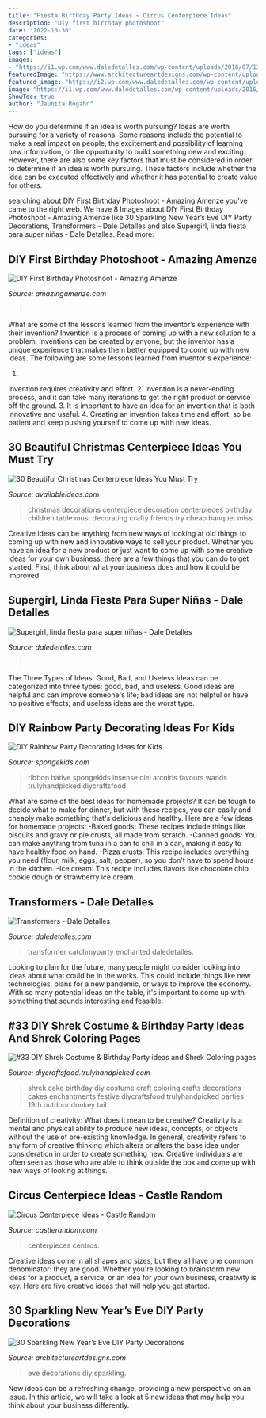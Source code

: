 ```yaml
---
title: "Fiesta Birthday Party Ideas ~ Circus Centerpiece Ideas"
description: "Diy first birthday photoshoot"
date: "2022-10-30"
categories:
- "ideas"
tags: ["ideas"]
images:
- "https://i1.wp.com/www.daledetalles.com/wp-content/uploads/2016/07/13.jpg"
featuredImage: "https://www.architectureartdesigns.com/wp-content/uploads/2013/12/1918-630x941.jpg"
featured_image: "https://i2.wp.com/www.daledetalles.com/wp-content/uploads/2016/02/transformers15.jpg"
image: "https://i1.wp.com/www.daledetalles.com/wp-content/uploads/2016/07/13.jpg"
ShowToc: true
author: "Jaunita Rogahn"
---
```



How do you determine if an idea is worth pursuing?
Ideas are worth pursuing for a variety of reasons. Some reasons include the potential to make a real impact on people, the excitement and possibility of learning new information, or the opportunity to build something new and exciting. However, there are also some key factors that must be considered in order to determine if an idea is worth pursuing. These factors include whether the idea can be executed effectively and whether it has potential to create value for others.

	

		
searching about DIY First Birthday Photoshoot - Amazing Amenze you've came to the right web. We have 8 Images about DIY First Birthday Photoshoot - Amazing Amenze like 30 Sparkling New Year’s Eve DIY Party Decorations, Transformers - Dale Detalles and also Supergirl, linda fiesta para super niñas - Dale Detalles. Read more:
		
    
## DIY First Birthday Photoshoot - Amazing Amenze

<img loading=lazy src="https://amazingamenze.com/wp-content/uploads/2020/04/first-birthday-photoshoot-300x400.jpg" onerror="this.onerror=null;this.src='https://tse4.mm.bing.net/th?id=OIP.dVmAyO6qQ_1eiQRG7qM8wwAAAA&amp;pid=15.1';" alt="DIY First Birthday Photoshoot - Amazing Amenze">

_Source: amazingamenze.com_

>. 

	

What are some of the lessons learned from the inventor’s experience with their invention?
Invention is a process of coming up with a new solution to a problem. Inventions can be created by anyone, but the inventor has a unique experience that makes them better equipped to come up with new ideas. The following are some lessons learned from inventor s experience:

1. 
Invention requires creativity and effort.
2. 
Invention is a never-ending process, and it can take many iterations to get the right product or service off the ground.
3. 
It is important to have an idea for an invention that is both innovative and useful. 
4. 
Creating an invention takes time and effort, so be patient and keep pushing yourself to come up with new ideas.

    
## 30 Beautiful Christmas Centerpiece Ideas You Must Try

<img loading=lazy src="http://availableideas.com/wp-content/uploads/2015/11/Beautiful-Christmas-Centerpieces-23.jpg" onerror="this.onerror=null;this.src='https://tse4.mm.bing.net/th?id=OIP.bpDxslBYTWBbi-lL1piCugHaJ4&amp;pid=15.1';" alt="30 Beautiful Christmas Centerpiece Ideas You Must Try">

_Source: availableideas.com_

>christmas decorations centerpiece decoration centerpieces birthday children table must decorating crafty friends try cheap banquet miss. 

	

Creative ideas can be anything from new ways of looking at old things to coming up with new and innovative ways to sell your product. Whether you have an idea for a new product or just want to come up with some creative ideas for your own business, there are a few things that you can do to get started. First, think about what your business does and how it could be improved.

    
## Supergirl, Linda Fiesta Para Super Niñas - Dale Detalles

<img loading=lazy src="https://i1.wp.com/www.daledetalles.com/wp-content/uploads/2016/07/13.jpg" onerror="this.onerror=null;this.src='https://tse3.mm.bing.net/th?id=OIP.jYkYqrgSEWnmimhI127x9QHaKt&amp;pid=15.1';" alt="Supergirl, linda fiesta para super niñas - Dale Detalles">

_Source: daledetalles.com_

>. 

	

The Three Types of Ideas: Good, Bad, and Useless
Ideas can be categorized into three types: good, bad, and useless. Good ideas are helpful and can improve someone's life; bad ideas are not helpful or have no positive effects; and useless ideas are the worst type.

    
## DIY Rainbow Party Decorating Ideas For Kids

<img loading=lazy src="https://spongekids.com/wp-content/uploads/2014/11/diy-rainbow-party-decorating-ideas/4-candy-decoration.jpg" onerror="this.onerror=null;this.src='https://tse1.mm.bing.net/th?id=OIP.GfTxgQhCKywEmuWykiSTCAHaLG&amp;pid=15.1';" alt="DIY Rainbow Party Decorating Ideas for Kids">

_Source: spongekids.com_

>ribbon hative spongekids insense ciel arcoiris favours wands trulyhandpicked diycraftsfood. 

	

What are some of the best ideas for homemade projects?
It can be tough to decide what to make for dinner, but with these recipes, you can easily and cheaply make something that's delicious and healthy. Here are a few ideas for homemade projects: 
-Baked goods: These recipes include things like biscuits and gravy or pie crusts, all made from scratch.
-Canned goods: You can make anything from tuna in a can to chili in a can, making it easy to have healthy food on hand.
-Pizza crusts: This recipe includes everything you need (flour, milk, eggs, salt, pepper), so you don't have to spend hours in the kitchen.
-Ice cream: This recipe includes flavors like chocolate chip cookie dough or strawberry ice cream.

    
## Transformers - Dale Detalles

<img loading=lazy src="https://i2.wp.com/www.daledetalles.com/wp-content/uploads/2016/02/transformers15.jpg" onerror="this.onerror=null;this.src='https://tse4.mm.bing.net/th?id=OIP.43UnoiBpZ9I9csYwGFnDTgHaLJ&amp;pid=15.1';" alt="Transformers - Dale Detalles">

_Source: daledetalles.com_

>transformer catchmyparty enchanted daledetalles. 

	

Looking to plan for the future, many people might consider looking into ideas about what could be in the works. This could include things like new technologies, plans for a new pandemic, or ways to improve the economy. With so many potential ideas on the table, it's important to come up with something that sounds interesting and feasible.

    
## #33 DIY Shrek Costume &amp; Birthday Party Ideas And Shrek Coloring Pages

<img loading=lazy src="https://diycraftsfood.trulyhandpicked.com/wp-content/uploads/2016/07/Shrek-Party-Idea_ce.jpg" onerror="this.onerror=null;this.src='https://tse3.mm.bing.net/th?id=OIP.faPV56EicJDY4u4JxAbqfgHaJ3&amp;pid=15.1';" alt="#33 DIY Shrek Costume &amp; Birthday Party ideas and Shrek Coloring pages">

_Source: diycraftsfood.trulyhandpicked.com_

>shrek cake birthday diy costume craft coloring crafts decorations cakes enchantments festive diycraftsfood trulyhandpicked parties 19th outdoor donkey tail. 

	

Definition of creativity: What does it mean to be creative?
Creativity is a mental and physical ability to produce new ideas, concepts, or objects without the use of pre-existing knowledge. In general, creativity refers to any form of creative thinking which alters or alters the base idea under consideration in order to create something new. Creative individuals are often seen as those who are able to think outside the box and come up with new ways of looking at things.

    
## Circus Centerpiece Ideas - Castle Random

<img loading=lazy src="https://castlerandom.com/wp-content/uploads/2019/11/Circus-Centerpiece-4.jpg" onerror="this.onerror=null;this.src='https://tse2.mm.bing.net/th?id=OIP.28KDYOnx30ltZdto053jQwHaJ4&amp;pid=15.1';" alt="Circus Centerpiece Ideas - Castle Random">

_Source: castlerandom.com_

>centerpieces centros. 

	

Creative ideas come in all shapes and sizes, but they all have one common denominator: they are good. Whether you're looking to brainstorm new ideas for a product, a service, or an idea for your own business, creativity is key. Here are five creative ideas that will help you get started.

    
## 30 Sparkling New Year’s Eve DIY Party Decorations

<img loading=lazy src="https://www.architectureartdesigns.com/wp-content/uploads/2013/12/1918-630x941.jpg" onerror="this.onerror=null;this.src='https://tse3.mm.bing.net/th?id=OIP.MdGl__p-XkMslD3blZnPEwHaLD&amp;pid=15.1';" alt="30 Sparkling New Year’s Eve DIY Party Decorations">

_Source: architectureartdesigns.com_

>eve decorations diy sparkling. 

	

New ideas can be a refreshing change, providing a new perspective on an issue. In this article, we will take a look at 5 new ideas that may help you think about your business differently.

